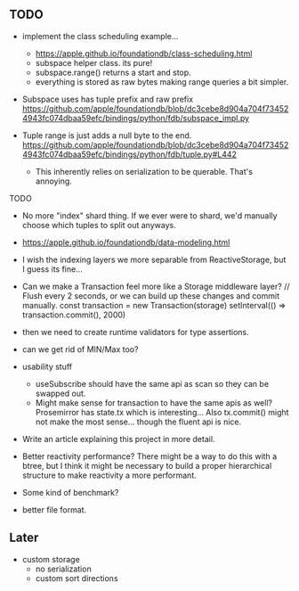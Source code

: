 
## TODO

- implement the class scheduling example...
	- https://apple.github.io/foundationdb/class-scheduling.html
	- subspace helper class. its pure!
	- subspace.range() returns a start and stop.
	- everything is stored as raw bytes making range queries a bit simpler.

- Subspace uses has tuple prefix and raw prefix https://github.com/apple/foundationdb/blob/dc3cebe8d904a704f734524943fc074dbaa59efc/bindings/python/fdb/subspace_impl.py
- Tuple range is just adds a null byte to the end. https://github.com/apple/foundationdb/blob/dc3cebe8d904a704f734524943fc074dbaa59efc/bindings/python/fdb/tuple.py#L442
	- This inherently relies on serialization to be querable. That's annoying.

TODO
- No more "index" shard thing. If we ever were to shard, we'd manually choose which tuples to split out anyways.



- https://apple.github.io/foundationdb/data-modeling.html


- I wish the indexing layers we more separable from ReactiveStorage, but I guess its fine...


- Can we make a Transaction feel more like a Storage middleware layer?
	// Flush every 2 seconds, or we can build up these changes and commit manually.
	const transaction = new Transaction(storage)
	setInterval(() => transaction.commit(), 2000)

- then we need to create runtime validators for type assertions.
- can we get rid of MIN/Max too?


- usability stuff
	- useSubscribe should have the same api as scan so they can be swapped out.
	- Might make sense for transaction to have the same apis as well? Prosemirror has state.tx which is interesting... Also tx.commit() might not make the most sense... though the fluent api is nice.

- Write an article explaining this project in more detail.
- Better reactivity performance?
	There might be a way to do this with a btree, but I think it might be necessary to build
	a proper hierarchical structure to make reactivity a more performant.
- Some kind of benchmark?
- better file format.

## Later

- custom storage
	- no serialization
	- custom sort directions